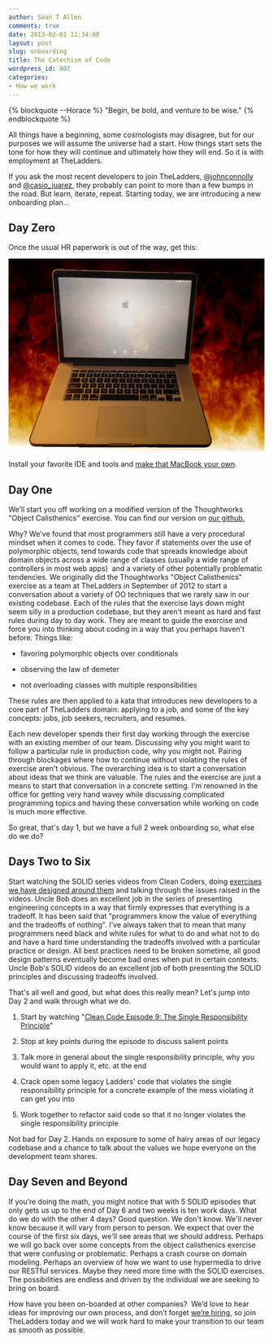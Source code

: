 ```yaml
---
author: Sean T Allen
comments: true
date: 2013-02-01 11:34:00
layout: post
slug: onboarding
title: The Catechism of Code
wordpress_id: 807
categories:
- How we work
---
```

{% blockquote --Horace %}
"Begin, be bold, and venture to be wise."
{% endblockquote %}


All things have a beginning, some cosmologists may disagree, but for our purposes we will assume the universe had a start. How things start sets the tone for how they will continue and ultimately how they will end. So it is with employment at TheLadders.

If you ask the most recent developers to join TheLadders, [@johnconnolly](http://twitter.com/johnconnolly) and [@casio_juarez](http://twitter.com/casio_juarez), they probably can point to more than a few bumps in the road. But learn, iterate, repeat. Starting today, we are introducing a new onboarding plan...


## **Day Zero**


Once the usual HR paperwork is out of the way, get this:


![15 inch retina macbook](/images/floating_flaming_retina_imac_15_inch.JPG)



Install your favorite IDE and tools and [make that MacBook your own](https://github.com/SeanTAllen/OS-X-Customizations).


## ****Day One****


We’ll start you off working on a modified version of the Thoughtworks "Object Calisthenics" exercise. You can find our version on [our github.](https://github.com/TheLadders/object-calisthenics)

Why? We've found that most programmers still have a very procedural mindset when it comes to code. They favor if statements over the use of polymorphic objects, tend towards code that spreads knowledge about domain objects across a wide range of classes (usually a wide range of controllers in most web apps)  and a variety of other potentially problematic tendencies. We originally did the Thoughtworks "Object Calisthenics" exercise as a team at TheLadders in September of 2012 to start a conversation about a variety of OO techniques that we rarely saw in our existing codebase. Each of the rules that the exercise lays down might seem silly in a production codebase, but they aren't meant as hard and fast rules during day to day work. They are meant to guide the exercise and force you into thinking about coding in a way that you perhaps haven't before. Things like:



	
  * favoring polymorphic objects over conditionals

	
  * observing the law of demeter

	
  * not overloading classes with multiple responsibilities


These rules are then applied to a kata that introduces new developers to a core part of TheLadders domain: applying to a job, and some of the key concepts: jobs, job seekers, recruiters, and resumes.

Each new developer spends their first day working through the exercise with an existing member of our team. Discussing why you might want to follow a particular rule in production code, why you might not. Pairing through blockages where how to continue without violating the rules of exercise aren't obvious. The overarching idea is to start a conversation about ideas that we think are valuable. The rules and the exercise are just a means to start that conversation in a concrete setting. I'm renowned in the office for getting very hand wavey while discussing complicated programming topics and having these conversation while working on code is much more effective.

So great, that's day 1, but we have a full 2 week onboarding so, what else do we do?


## **Days Two to Six**


Start watching the SOLID series videos from Clean Coders, doing [exercises we have designed around them](https://github.com/TheLadders/solid-exercises) and talking through the issues raised in the videos. Uncle Bob does an excellent job in the series of presenting engineering concepts in a way that firmly expresses that everything is a tradeoff. It has been said that "programmers know the value of everything and the tradeoffs of nothing". I've always taken that to mean that many programmers need black and white rules for what to do and what not to do and have a hard time understanding the tradeoffs involved with a particular practice or design. All best practices need to be broken sometime, all good design patterns eventually become bad ones when put in certain contexts. Uncle Bob's SOLID videos do an excellent job of both presenting the SOLID principles and discussing tradeoffs involved.

That's all well and good, but what does this really mean? Let's jump into Day 2 and walk through what we do.



	
  1. Start by watching "[Clean Code Episode 9: The Single Responsibility Principle](http://cleancoders.com/codecast/clean-code-episode-9/show)"

	
  2. Stop at key points during the episode to discuss salient points

	
  3. Talk more in general about the single responsibility principle, why you would want to apply it, etc. at the end

	
  4. Crack open some legacy Ladders' code that violates the single responsibility principle for a concrete example of the mess violating it can get you into

	
  5. Work together to refactor said code so that it no longer violates the single responsibility principle


Not bad for Day 2. Hands on exposure to some of hairy areas of our legacy codebase and a chance to talk about the values we hope everyone on the development team shares.


## **Day Seven and Beyond**


If you’re doing the math, you might notice that with 5 SOLID episodes that only gets us up to the end of Day 6 and two weeks is ten work days. What do we do with the other 4 days? Good question. We don't know. We'll never know because it will vary from person to person. We expect that over the course of the first six days, we'll see areas that we should address. Perhaps we will go back over some concepts from the object calisthenics exercise that were confusing or problematic. Perhaps a crash course on domain modeling. Perhaps an overview of how we want to use hypermedia to drive our RESTful services. Maybe they need more time with the SOLID exercises. The possibilities are endless and driven by the individual we are seeking to bring on board.

How have you been on-boarded at other companies?  We’d love to hear ideas for improving our own process, and don’t forget [we’re hiring](http://careers.theladders.com), so join TheLadders today and we will work hard to make your transition to our team as smooth as possible.
